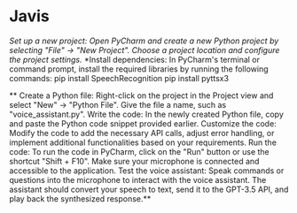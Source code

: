 # Javis

*Set up a new project: Open PyCharm and create a new Python project by selecting "File" -> "New Project". Choose a project location and configure the project settings.*
*Install dependencies: In PyCharm's terminal or command prompt, install the required libraries by running the following commands:
pip install SpeechRecognition
pip install pyttsx3

**
Create a Python file: Right-click on the project in the Project view and select "New" -> "Python File". Give the file a name, such as "voice_assistant.py".
Write the code: In the newly created Python file, copy and paste the Python code snippet provided earlier.
Customize the code: Modify the code to add the necessary API calls, adjust error handling, or implement additional functionalities based on your requirements.
Run the code: To run the code in PyCharm, click on the "Run" button or use the shortcut "Shift + F10". Make sure your microphone is connected and accessible to the application.
Test the voice assistant: Speak commands or questions into the microphone to interact with the voice assistant. The assistant should convert your speech to text, send it to the GPT-3.5 API, and play back the synthesized response.**
